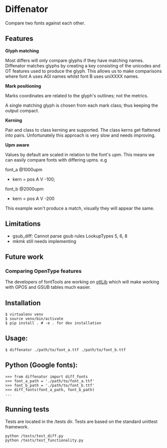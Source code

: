 # Diffenator

Compare two fonts against each other.

## Features

**Glyph matching**

Most differs will only compare glyphs if they have matching names. Diffenator matches glyphs by creating a key consisting of the unicodes and OT features used to produce the glyph. This allows us to make comparisons where font A uses AGl names whilst font B uses uniXXXX names.

**Mark positioning**

Marks coordinates are related to the glyph's outlines; not the metrics.

A single matching glyph is chosen from each mark class; thus keeping the output compact.

**Kerning**

Pair and class to class kerning are supported. The class kerns get flattened into pairs. Unfortunately this approach is very slow and needs improving.


**Upm aware**

Values by default are scaled in relation to the font's upm. This means we can easily compare fonts with differing upms. e.g

font_a @1000upm

- kern = pos A V -100;


font_b @2000upm

- kern = pos A V -200

This example won't produce a match, visually they will appear the same.


## Limitations

- gsub_diff: Cannot parse gsub rules LookupTypes 5, 6, 8
- mkmk still needs implementing


## Future work

### Comparing OpenType features

The developers of fontTools are working on [otlLib](https://github.com/fonttools/fonttools/issues/468) which will make working with GPOS and GSUB tables much easier.


## Installation
```
$ virtualenv venv
$ source venv/bin/activate
$ pip install . # -e . for dev installation
```

## Usage:

```
$ diffenator ./path/to/font_a.ttf ./path/to/font_b.ttf
```

## Python (Google fonts):

```
>>> from diffenator import diff_fonts
>>> font_a_path = './path/to/font_a.ttf'
>>> font_b_path = './path/to/font_b.ttf'
>>> diff_fonts(font_a_path, font_b_path)
...
```

## Running tests

Tests are located in the /tests dir. Tests are based on the standard unittest framework.

```
python /tests/test_diff.py
python /tests/test_functionality.py
```